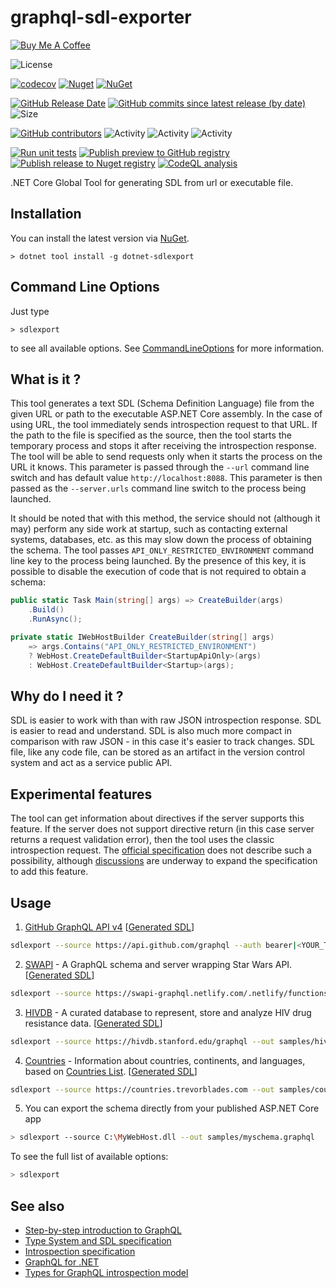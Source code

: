 # graphql-sdl-exporter

<a href="https://www.buymeacoffee.com/sungam3r" target="_blank"><img src="https://bmc-cdn.nyc3.digitaloceanspaces.com/BMC-button-images/custom_images/orange_img.png" alt="Buy Me A Coffee" style="height: auto !important;width: auto !important;" ></a>

![License](https://img.shields.io/github/license/sungam3r/graphql-sdl-exporter)

[![codecov](https://codecov.io/gh/sungam3r/graphql-sdl-exporter/graph/badge.svg?token=UJPTEBC73U)](https://codecov.io/gh/sungam3r/graphql-sdl-exporter)
[![Nuget](https://img.shields.io/nuget/dt/dotnet-sdlexport)](https://www.nuget.org/packages/dotnet-sdlexport)
[![NuGet](https://img.shields.io/nuget/v/dotnet-sdlexport)](https://www.nuget.org/packages/dotnet-sdlexport)

[![GitHub Release Date](https://img.shields.io/github/release-date/sungam3r/graphql-sdl-exporter?label=released)](https://github.com/sungam3r/graphql-sdl-exporter/releases)
[![GitHub commits since latest release (by date)](https://img.shields.io/github/commits-since/sungam3r/graphql-sdl-exporter/latest?label=new+commits)](https://github.com/sungam3r/graphql-sdl-exporter/commits/master)
![Size](https://img.shields.io/github/repo-size/sungam3r/graphql-sdl-exporter)

[![GitHub contributors](https://img.shields.io/github/contributors/sungam3r/graphql-sdl-exporter)](https://github.com/sungam3r/graphql-sdl-exporter/graphs/contributors)
![Activity](https://img.shields.io/github/commit-activity/w/sungam3r/graphql-sdl-exporter)
![Activity](https://img.shields.io/github/commit-activity/m/sungam3r/graphql-sdl-exporter)
![Activity](https://img.shields.io/github/commit-activity/y/sungam3r/graphql-sdl-exporter)

[![Run unit tests](https://github.com/sungam3r/graphql-sdl-exporter/actions/workflows/test.yml/badge.svg)](https://github.com/sungam3r/graphql-sdl-exporter/actions/workflows/test.yml)
[![Publish preview to GitHub registry](https://github.com/sungam3r/graphql-sdl-exporter/actions/workflows/publish-preview.yml/badge.svg)](https://github.com/sungam3r/graphql-sdl-exporter/actions/workflows/publish-preview.yml)
[![Publish release to Nuget registry](https://github.com/sungam3r/graphql-sdl-exporter/actions/workflows/publish-release.yml/badge.svg)](https://github.com/sungam3r/graphql-sdl-exporter/actions/workflows/publish-release.yml)
[![CodeQL analysis](https://github.com/sungam3r/graphql-sdl-exporter/actions/workflows/codeql-analysis.yml/badge.svg)](https://github.com/sungam3r/graphql-sdl-exporter/actions/workflows/codeql-analysis.yml)

.NET Core Global Tool for generating SDL from url or executable file.

## Installation

You can install the latest version via [NuGet](https://www.nuget.org/packages/dotnet-sdlexport).

```
> dotnet tool install -g dotnet-sdlexport
```

## Command Line Options

Just type

```
> sdlexport
```

to see all available options. See [CommandLineOptions](src/GraphQL.SDLExporter/CommandLineOptions.cs)
for more information.

## What is it ?

This tool generates a text SDL (Schema Definition Language) file from the given URL or path to the
executable ASP.NET Core assembly. In the case of using URL, the tool immediately sends introspection
request to that URL. If the path to the file is specified as the source, then the tool starts the
temporary process and stops it after receiving the introspection response. The tool will be able
to send requests only when it starts the process on the URL it knows. This parameter is passed
through the `--url` command line switch and has default value `http://localhost:8088`. This
parameter is then passed as the `--server.urls` command line switch to the process being launched.

It should be noted that with this method, the service should not (although it may) perform any side work
at startup, such as contacting external systems, databases, etc. as this may slow down the process of
obtaining the schema. The tool passes `API_ONLY_RESTRICTED_ENVIRONMENT` command line key to the
process being launched. By the presence of this key, it is possible to disable the execution of code
that is not required to obtain a schema:
```C#
public static Task Main(string[] args) => CreateBuilder(args)
    .Build()
    .RunAsync();

private static IWebHostBuilder CreateBuilder(string[] args)
    => args.Contains("API_ONLY_RESTRICTED_ENVIRONMENT")
    ? WebHost.CreateDefaultBuilder<StartupApiOnly>(args)
    : WebHost.CreateDefaultBuilder<Startup>(args);
```

## Why do I need it ?

SDL is easier to work with than with raw JSON introspection response. SDL is easier to read and understand.
SDL is also much more compact in comparison with raw JSON - in this case it's easier to track changes. SDL
file, like any code file, can be stored as an artifact in the version control system and act as a service 
public API. 

## Experimental features

The tool can get information about directives if the server supports this feature.
If the server does not support directive return (in this case server returns a request validation error),
then the tool uses the classic introspection request. The [official specification](https://graphql.github.io/graphql-spec/June2018/#)
does not describe such a possibility, although [discussions](https://github.com/graphql/graphql-spec/issues/300) are underway to expand the specification to add this feature.

## Usage

1. [GitHub GraphQL API v4](https://developer.github.com/v4/) [[Generated SDL](samples/github.graphql)]

```sh
sdlexport --source https://api.github.com/graphql --auth bearer|<YOUR_TOKEN> --out samples/github.graphql
```

2. [SWAPI](http://graphql.org/swapi-graphql/) - A GraphQL schema and server wrapping Star Wars API. [[Generated SDL](samples/swapi.graphql)]

```sh
sdlexport --source https://swapi-graphql.netlify.com/.netlify/functions/index --out samples/swapi.graphql
```

3. [HIVDB](https://hivdb.stanford.edu/page/graphiql/) - A curated database to represent, store and analyze HIV drug resistance data. [[Generated SDL](samples/hivdb.graphql)]

```sh
sdlexport --source https://hivdb.stanford.edu/graphql --out samples/hivdb.graphql
```

4. [Countries](https://countries.trevorblades.com/) - Information about countries, continents, and languages, based on [Countries List](https://annexare.github.io/Countries/). [[Generated SDL](samples/countries.graphql)]

```sh
sdlexport --source https://countries.trevorblades.com --out samples/countries.graphql
```

5. You can export the schema directly from your published ASP.NET Core app

```sh
> sdlexport --source C:\MyWebHost.dll --out samples/myschema.graphql
```

To see the full list of available options:
```sh
> sdlexport
``` 

## See also

- [Step-by-step introduction to GraphQL](https://graphql.org/learn/)
- [Type System and SDL specification](http://spec.graphql.org/June2018/#sec-Type-System)
- [Introspection specification](http://spec.graphql.org/June2018/#sec-Introspection)
- [GraphQL for .NET](https://github.com/graphql-dotnet/graphql-dotnet)
- [Types for GraphQL introspection model](https://github.com/sungam3r/graphql-introspection-model)
